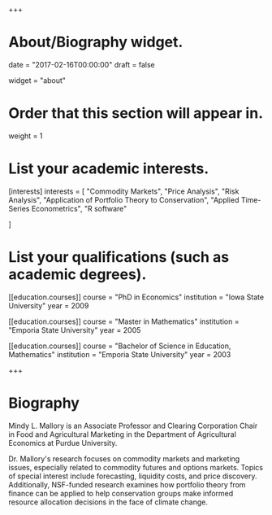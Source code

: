 +++
# About/Biography widget.

date = "2017-02-16T00:00:00"
draft = false

widget = "about"

# Order that this section will appear in.
weight = 1

# List your academic interests.
[interests]
  interests = [
    "Commodity Markets",
    "Price Analysis",
    "Risk Analysis",
    "Application of Portfolio Theory to Conservation",
    "Applied Time-Series Econometrics",
    "R software"

  ]

# List your qualifications (such as academic degrees).
[[education.courses]]
  course = "PhD in Economics"
  institution = "Iowa State University"
  year = 2009

[[education.courses]]
  course = "Master in Mathematics"
  institution = "Emporia State University"
  year = 2005
  
[[education.courses]]
  course = "Bachelor of Science in Education, Mathematics"
  institution = "Emporia State University"
  year = 2003
 
+++

# Biography
Mindy L. Mallory is an Associate Professor and Clearing Corporation Chair in Food and Agricultural Marketing in the Department of Agricultural Economics at Purdue University. 

Dr. Mallory's research focuses on commodity markets and marketing issues, especially related to commodity futures and options markets. Topics of special interest include forecasting, liquidity costs, and price discovery. Additionally, NSF-funded research examines how portfolio theory from finance can be applied to help conservation groups make informed resource allocation decisions in the face of climate change. 
